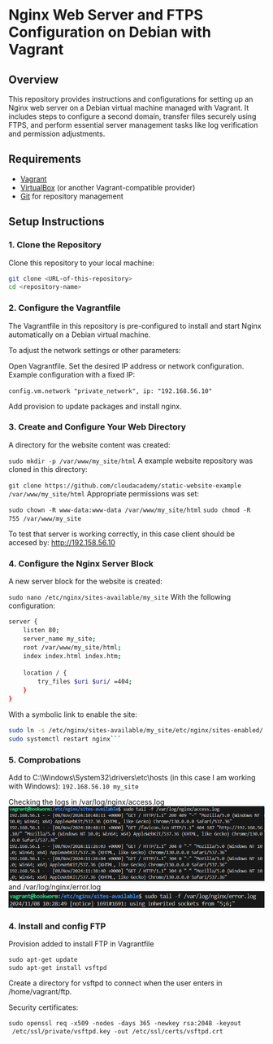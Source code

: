 # Nginx Web Server and FTPS Configuration on Debian with Vagrant

## Overview

This repository provides instructions and configurations for setting up an Nginx web server on a Debian virtual machine managed with Vagrant. It includes steps to configure a second domain, transfer files securely using FTPS, and perform essential server management tasks like log verification and permission adjustments.

## Requirements

- [Vagrant](https://www.vagrantup.com/)
- [VirtualBox](https://www.virtualbox.org/) (or another Vagrant-compatible provider)
- [Git](https://git-scm.com/) for repository management

## Setup Instructions

### 1. Clone the Repository

Clone this repository to your local machine:

```bash
git clone <URL-of-this-repository>
cd <repository-name>
```

### 2. Configure the Vagrantfile

The Vagrantfile in this repository is pre-configured to install and start Nginx automatically on a Debian virtual machine.

To adjust the network settings or other parameters:

Open Vagrantfile.
Set the desired IP address or network configuration.
Example configuration with a fixed IP:

`config.vm.network "private_network", ip: "192.168.56.10"`

Add provision to update packages and install nginx.

### 3. Create and Configure Your Web Directory

A directory for the website content was created:

`sudo mkdir -p /var/www/my_site/html`
A example website repository was cloned in this directory:

`git clone https://github.com/cloudacademy/static-website-example /var/www/my_site/html`
Appropriate permissions was set:

`sudo chown -R www-data:www-data /var/www/my_site/html`
`sudo chmod -R 755 /var/www/my_site`

To test that server is working correctly, in this case client should be accesed by:
http://192.158.56.10

### 4. Configure the Nginx Server Block

A new server block for the website is created:

`sudo nano /etc/nginx/sites-available/my_site`
With the following configuration:

```bash
server {
    listen 80;
    server_name my_site;
    root /var/www/my_site/html;
    index index.html index.htm;

    location / {
        try_files $uri $uri/ =404;
    }
}
```

With a symbolic link to enable the site:

````bash
sudo ln -s /etc/nginx/sites-available/my_site/etc/nginx/sites-enabled/
sudo systemctl restart nginx```
````

### 5. Comprobations

Add to C:\Windows\System32\drivers\etc\hosts (in this case I am working with Windows):
`192.168.56.10 my_site`

Checking the logs in /var/log/nginx/access.log
![alt text](image.png)
and /var/log/nginx/error.log
![alt text](image-1.png)

### 4. Install and config FTP

Provision added to install FTP in Vagrantfile

```shell
sudo apt-get update
sudo apt-get install vsftpd
```

Create a directory for vsftpd to connect when the user enters in /home/vagrant/ftp.

Security certificates:

```shell
sudo openssl req -x509 -nodes -days 365 -newkey rsa:2048 -keyout
 /etc/ssl/private/vsftpd.key -out /etc/ssl/certs/vsftpd.crt
```

